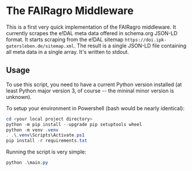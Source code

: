 # The FAIRagro Middleware #

This is a first very quick implementation of the FAIRagro middleware. It currently scrapes the e!DAL meta data offered in schema.org JSON-LD format. It starts scraping from the e!DAL sitemap `https://doi.ipk-gatersleben.de/sitemap.xml`. The result is a single JSON-LD file containing all meta data in a single array. It's written to stdout.

## Usage ##

To use this script, you need to have a current Python version installed (at least Python major version 3, of course -- the mininal minor version is unknown).

To setup your environment in Powershell (bash would be nearly identical):

```powershell
cd <your local project directory>
python -m pip install --upgrade pip setuptools wheel
python -m venv .venv
. .\.venv\Scripts\Activate.ps1
pip install -r requirements.txt
```

Running the script is very simple:
```powershell
python .\main.py
```